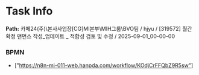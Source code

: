 # Task Info

**Path:** 카페24(주)\본사사업장\[CG]MI본부\MIH그룹\BVO팀 / hjyu / [319572] 월간 확정 맨먼스 작성_업데이트 _ 적합성 검토 및 수정 / 2025-09-01_00-00-00

### BPMN
- ["https://n8n-mi-011-web.hanpda.com/workflow/KOdjCrFFQbZ9R5sw"]

